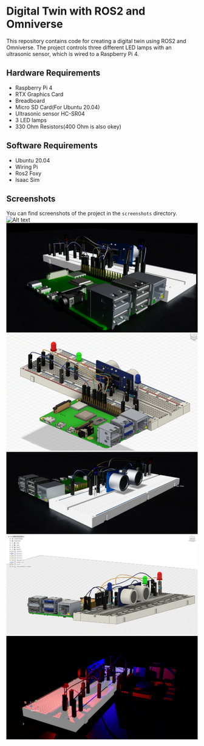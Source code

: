 # Digital Twin with ROS2 and Omniverse

This repository contains code for creating a digital twin using ROS2 and Omniverse. The project controls three different LED lamps with an ultrasonic sensor, which is wired to a Raspberry Pi 4.

## Hardware Requirements

- Raspberry Pi 4
- RTX Graphics Card
- Breadboard
- Micro SD Card(For Ubuntu 20.04)
- Ultrasonic sensor HC-SR04 
- 3 LED lamps 
- 330 Ohm Resistors(400 Ohm is also okey)

## Software Requirements
- Ubuntu 20.04
- Wiring Pi
- Ros2 Foxy
- Isaac Sim

## Screenshots
You can find screenshots of the project in the `screenshots` directory.
![Alt text](Screenshots/Rotation.gif)
![Alt text](Screenshots/Front.png)
![Alt text](Screenshots/FrontDigitalModel.png)
![Alt text](Screenshots/Left.png)
![Alt text](Screenshots/LeftDigitalModel.png)
![Alt text](Screenshots/Night.png)
